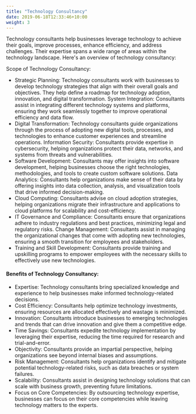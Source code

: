 ```yaml
---
title: "Technology Consultancy"
date: 2019-06-18T12:33:46+10:00
weight: 3
---
```

Technology consultants help businesses leverage technology to achieve their goals, improve processes, enhance efficiency, and address challenges. Their expertise spans a wide range of areas within the technology landscape. Here's an overview of technology consultancy:

Scope of Technology Consultancy:

* Strategic Planning: Technology consultants work with businesses to develop technology strategies that align with their overall goals and objectives. They help define a roadmap for technology adoption, innovation, and digital transformation.
System Integration: Consultants assist in integrating different technology systems and platforms, ensuring they work seamlessly together to improve operational efficiency and data flow.
* Digital Transformation: Technology consultants guide organizations through the process of adopting new digital tools, processes, and technologies to enhance customer experiences and streamline operations.
Information Security: Consultants provide expertise in cybersecurity, helping organizations protect their data, networks, and systems from threats and vulnerabilities.
* Software Development: Consultants may offer insights into software development, helping businesses choose the right technologies, methodologies, and tools to create custom software solutions.
Data Analytics: Consultants help organizations make sense of their data by offering insights into data collection, analysis, and visualization tools that drive informed decision-making.
* Cloud Computing: Consultants advise on cloud adoption strategies, helping organizations migrate their infrastructure and applications to cloud platforms for scalability and cost-efficiency.
* IT Governance and Compliance: Consultants ensure that organizations adhere to industry regulations and best practices, minimizing legal and regulatory risks.
Change Management: Consultants assist in managing the organizational changes that come with adopting new technologies, ensuring a smooth transition for employees and stakeholders.
* Training and Skill Development: Consultants provide training and upskilling programs to empower employees with the necessary skills to effectively use new technologies.

#### Benefits of Technology Consultancy:

* Expertise: Technology consultants bring specialized knowledge and experience to help businesses make informed technology-related decisions.
* Cost Efficiency: Consultants help optimize technology investments, ensuring resources are allocated effectively and wastage is minimized.
* Innovation: Consultants introduce businesses to emerging technologies and trends that can drive innovation and give them a competitive edge.
* Time Savings: Consultants expedite technology implementation by leveraging their expertise, reducing the time required for research and trial-and-error.
* Objectivity: Consultants provide an impartial perspective, helping organizations see beyond internal biases and assumptions.
* Risk Management: Consultants help organizations identify and mitigate potential technology-related risks, such as data breaches or system failures.
* Scalability: Consultants assist in designing technology solutions that can scale with business growth, preventing future limitations.
* Focus on Core Competencies: By outsourcing technology expertise, businesses can focus on their core competencies while leaving technology matters to the experts.